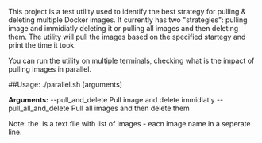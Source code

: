 This project is a test utility used to identify the best strategy for pulling & deleting multiple Docker images.
It currently has two "strategies": pulling image and immidiatly deleting it or pulling all images and then deleting them.
The utility will pull the images based on the specified startegy and print the time it took.

You can run the utility on multiple terminals, checking what is the impact of pulling images in parallel.

##Usage:
./parallel.sh [arguments] <image file>

**Arguments:**
  --pull_and_delete        Pull image and delete immidiatly
  --pull_all_and_delete    Pull all images and then delete them


Note: the <image file> is a text file with list of images - eacn image name in a seperate line.
